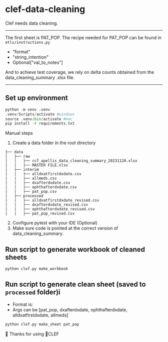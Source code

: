 # clef-data-cleaning
Clef needs data cleaning.
***
The first sheet is PAT_POP.
The recipe needed for PAT_POP can be found in `etls/instructions.py`
- "format"
- "string_intention"
- Optional["val_to_notes"]

And to achieve test coverage, we rely on delta counts obtained from the data_cleaning_summary .xlsx file.

***
## Set up environment 
``` python
python -m venv .venv
.venv/Scripts/activate #windows
source .venv/bin/activate #mac
pip install -r requirements.txt
```
Manual steps
1. Create a data folder in the root directory
```
├── data
│   ├── raw
│   │   ├── ccf_apellis_data_cleaning_summary_20231120.xlsx
|   |   ├── MASTER FILE.xlsx
│   ├── interim 
|   |   ├── alldxatfirstdxdate.csv
|   |   ├── allmeds.csv
|   |   ├── dxafterdxdate.csv
|   |   ├── ophthafterdxdate.csv
|   |   ├── pat_pop.csv
│   ├── processed
|   |   ├── alldxatfirstdxdate_revised.csv
|   |   ├── dxafterdxdate_revised.csv
|   |   ├── ophthafterdxdate_revised.csv
|   |   ├── pat_pop_revised.csv
```

 2. Configure pytest with your IDE (Optional)
 3. Make sure code is pointed at the correct version of data_cleaning_summary. 
## Run script to generate workbook of cleaned sheets
```bash
python clef.py make_workbook
```

## Run script to generate clean sheet (saved to `processed` folder)i
- Format is: <python> <module> <function> <args>
- Args can be [pat_pop, dxafterdxdate, ophthafterdxdate, alldxatfirstdxdate, allmeds] 
```bash
python clef.py make_sheet pat_pop
```
:metal: Thanks for using :musical_score:CLEF
